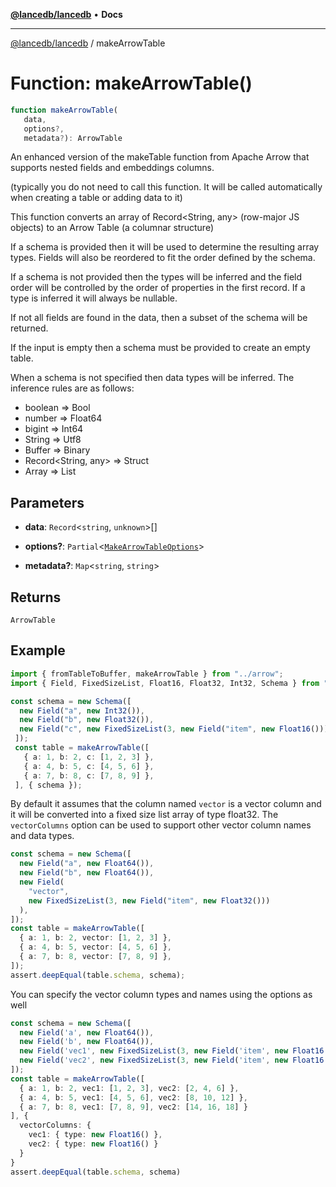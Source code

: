 [**@lancedb/lancedb**](../README.md) • **Docs**

***

[@lancedb/lancedb](../globals.md) / makeArrowTable

# Function: makeArrowTable()

```ts
function makeArrowTable(
   data,
   options?,
   metadata?): ArrowTable
```

An enhanced version of the makeTable function from Apache Arrow
that supports nested fields and embeddings columns.

(typically you do not need to call this function.  It will be called automatically
when creating a table or adding data to it)

This function converts an array of Record<String, any> (row-major JS objects)
to an Arrow Table (a columnar structure)

If a schema is provided then it will be used to determine the resulting array
types.  Fields will also be reordered to fit the order defined by the schema.

If a schema is not provided then the types will be inferred and the field order
will be controlled by the order of properties in the first record.  If a type
is inferred it will always be nullable.

If not all fields are found in the data, then a subset of the schema will be
returned.

If the input is empty then a schema must be provided to create an empty table.

When a schema is not specified then data types will be inferred.  The inference
rules are as follows:

 - boolean => Bool
 - number => Float64
 - bigint => Int64
 - String => Utf8
 - Buffer => Binary
 - Record<String, any> => Struct
 - Array<any> => List

## Parameters

* **data**: `Record`&lt;`string`, `unknown`&gt;[]

* **options?**: `Partial`&lt;[`MakeArrowTableOptions`](../classes/MakeArrowTableOptions.md)&gt;

* **metadata?**: `Map`&lt;`string`, `string`&gt;

## Returns

`ArrowTable`

## Example

```ts
import { fromTableToBuffer, makeArrowTable } from "../arrow";
import { Field, FixedSizeList, Float16, Float32, Int32, Schema } from "apache-arrow";

const schema = new Schema([
  new Field("a", new Int32()),
  new Field("b", new Float32()),
  new Field("c", new FixedSizeList(3, new Field("item", new Float16()))),
 ]);
 const table = makeArrowTable([
   { a: 1, b: 2, c: [1, 2, 3] },
   { a: 4, b: 5, c: [4, 5, 6] },
   { a: 7, b: 8, c: [7, 8, 9] },
 ], { schema });
```

By default it assumes that the column named `vector` is a vector column
and it will be converted into a fixed size list array of type float32.
The `vectorColumns` option can be used to support other vector column
names and data types.

```ts
const schema = new Schema([
  new Field("a", new Float64()),
  new Field("b", new Float64()),
  new Field(
    "vector",
    new FixedSizeList(3, new Field("item", new Float32()))
  ),
]);
const table = makeArrowTable([
  { a: 1, b: 2, vector: [1, 2, 3] },
  { a: 4, b: 5, vector: [4, 5, 6] },
  { a: 7, b: 8, vector: [7, 8, 9] },
]);
assert.deepEqual(table.schema, schema);
```

You can specify the vector column types and names using the options as well

```ts
const schema = new Schema([
  new Field('a', new Float64()),
  new Field('b', new Float64()),
  new Field('vec1', new FixedSizeList(3, new Field('item', new Float16()))),
  new Field('vec2', new FixedSizeList(3, new Field('item', new Float16())))
]);
const table = makeArrowTable([
  { a: 1, b: 2, vec1: [1, 2, 3], vec2: [2, 4, 6] },
  { a: 4, b: 5, vec1: [4, 5, 6], vec2: [8, 10, 12] },
  { a: 7, b: 8, vec1: [7, 8, 9], vec2: [14, 16, 18] }
], {
  vectorColumns: {
    vec1: { type: new Float16() },
    vec2: { type: new Float16() }
  }
}
assert.deepEqual(table.schema, schema)
```
